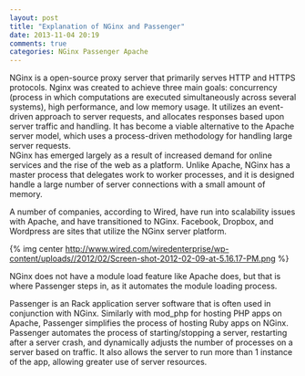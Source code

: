 ```yaml
---
layout: post
title: "Explanation of NGinx and Passenger"
date: 2013-11-04 20:19
comments: true
categories: NGinx Passenger Apache
---
```


NGinx is a open-source proxy server that primarily serves HTTP and HTTPS protocols.  Nginx was created to achieve three main goals: concurrency (process in which computations are executed simultaneously across several systems), high performance, and low memory usage.  It utilizes an event-driven approach to server requests, and allocates responses based upon server traffic and handling.  It has become a viable alternative to the Apache server model, which uses a process-driven methodology for handling large server requests.  
NGinx has emerged largely as a result of increased demand for online services and the rise of the web as a platform.  Unlike Apache, NGinx has a master process that delegates work to worker processes, and it is designed handle a large number of server connections with a small amount of memory.  

A number of companies, according to Wired, have run into scalability issues with Apache, and have transitioned to NGinx.  Facebook, Dropbox, and Wordpress are sites that utilize the NGinx server platform.  

{% img center http://www.wired.com/wiredenterprise/wp-content/uploads//2012/02/Screen-shot-2012-02-09-at-5.16.17-PM.png %}

NGinx does not have a module load feature like Apache does, but that is where Passenger steps in, as it automates the module loading process.  

Passenger is an Rack application server software that is often used in conjunction with NGinx.  Similarly with mod_php for hosting PHP apps on Apache, Passenger simplifies the process of hosting Ruby apps on NGinx.  Passenger automates the process of starting/stopping a server, restarting after a server crash, and dynamically adjusts the number of processes on a server based on traffic.  It also allows the server to run more than 1 instance of the app, allowing greater use of server resources.  